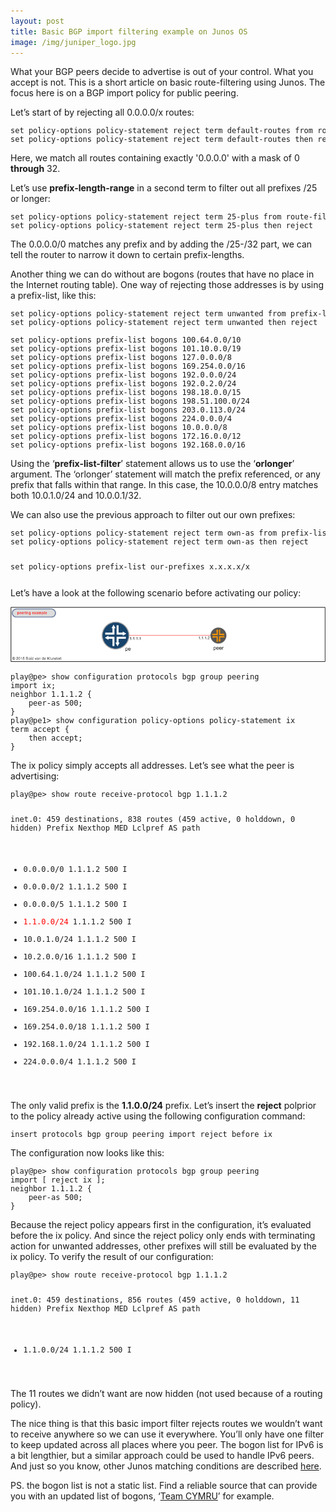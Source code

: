 ```yaml
---
layout: post
title: Basic BGP import filtering example on Junos OS
image: /img/juniper_logo.jpg
---
```


<p>
	What your BGP peers decide to advertise is out of your control. What you accept is not. 
	This is a short article on basic route-filtering using Junos. The focus here is on a BGP import policy for public peering.
</p>
<p>
	Let’s start of by rejecting all 0.0.0.0/x routes:
</p>

<pre style="font-size:12px">
set policy-options policy-statement reject term default-routes from route-filter 0.0.0.0/0 through 0.0.0.0/32
set policy-options policy-statement reject term default-routes then reject
</pre>
<p>
Here, we match all routes containing exactly '0.0.0.0' with a mask of 0 <b>through</b> 32.
</p>
<p>
 Let’s use <b>prefix-length-range</b> in a second term to filter out all prefixes /25 or longer:
</p>

<pre style="font-size:12px">
set policy-options policy-statement reject term 25-plus from route-filter 0.0.0.0/0 prefix-length-range /25-/32
set policy-options policy-statement reject term 25-plus then reject
</pre>
                
<p>
The 0.0.0.0/0 matches any prefix and by adding the /25-/32 part, we can tell the router to narrow it down to certain prefix-lengths.
</p>
<p>
Another thing we can do without are bogons (routes that have no place in the Internet routing table). 
One way of rejecting those addresses is by using a prefix-list, like this:
</p>
             
<pre style="font-size:12px">
set policy-options policy-statement reject term unwanted from prefix-list-filter bogons orlonger
set policy-options policy-statement reject term unwanted then reject

set policy-options prefix-list bogons 100.64.0.0/10
set policy-options prefix-list bogons 101.10.0.0/19
set policy-options prefix-list bogons 127.0.0.0/8
set policy-options prefix-list bogons 169.254.0.0/16
set policy-options prefix-list bogons 192.0.0.0/24
set policy-options prefix-list bogons 192.0.2.0/24
set policy-options prefix-list bogons 198.18.0.0/15
set policy-options prefix-list bogons 198.51.100.0/24
set policy-options prefix-list bogons 203.0.113.0/24
set policy-options prefix-list bogons 224.0.0.0/4
set policy-options prefix-list bogons 10.0.0.0/8
set policy-options prefix-list bogons 172.16.0.0/12
set policy-options prefix-list bogons 192.168.0.0/16
</pre>
<p>
Using the ‘<b>prefix-list-filter</b>’ statement allows us to use the ‘<b>orlonger</b>’ argument.
The ‘orlonger’ statement will match the prefix referenced, or any prefix that falls within that range.
In this case, the 10.0.0.0/8 entry matches both 10.0.1.0/24 and 10.0.0.1/32.
</p>
<p>
We can also use the previous approach to filter out our own prefixes:
</p>                
<pre style="font-size:12px">
set policy-options policy-statement reject term own-as from prefix-list-filter our-prefixes orlonger
set policy-options policy-statement reject term own-as then reject

set policy-options prefix-list our-prefixes x.x.x.x/x
</pre>

<p>
Let’s have a look at the following scenario before activating our policy:
</p>

![BGP example filter](/img/bgp_example_filter.png "BGP example filter") 

<pre style="font-size:12px">
play@pe> show configuration protocols bgp group peering
import ix;
neighbor 1.1.1.2 {
    peer-as 500;
}
play@pe1> show configuration policy-options policy-statement ix
term accept {
    then accept;
}
</pre>
<p>
The ix policy simply accepts all addresses. Let’s see what the peer is advertising:
</p>                
<pre style="font-size:12px">
play@pe> show route receive-protocol bgp 1.1.1.2

inet.0: 459 destinations, 838 routes (459 active, 0 holddown, 0 hidden)
  Prefix                  Nexthop              MED     Lclpref    AS path
* 0.0.0.0/0               1.1.1.2                                 500 I
* 0.0.0.0/2               1.1.1.2                                 500 I
* 0.0.0.0/5               1.1.1.2                                 500 I
* <font color='red'>1.1.0.0/24</font>              1.1.1.2                                 500 I
* 10.0.1.0/24             1.1.1.2                                 500 I
* 10.2.0.0/16             1.1.1.2                                 500 I
* 100.64.1.0/24           1.1.1.2                                 500 I
* 101.10.1.0/24           1.1.1.2                                 500 I
* 169.254.0.0/16          1.1.1.2                                 500 I
* 169.254.0.0/18          1.1.1.2                                 500 I
* 192.168.1.0/24          1.1.1.2                                 500 I
* 224.0.0.0/4             1.1.1.2                                 500 I
</pre>
<p>
The only valid prefix is the <b>1.1.0.0/24</b> prefix. Let’s insert the <b>reject</b> polprior to the policy already active using the following configuration command:
</p>                
<pre style="font-size:12px">
insert protocols bgp group peering import reject before ix
</pre>                            
<p>
The configuration now looks like this:
</p>
<pre style="font-size:12px">
play@pe> show configuration protocols bgp group peering
import [ reject ix ];
neighbor 1.1.1.2 {
    peer-as 500;
}
</pre>
                
<p>
Because the reject policy appears first in the configuration, it’s evaluated before the ix policy. 
And since the reject policy only ends with terminating action for unwanted addresses, other prefixes will still be evaluated by the ix policy. 
To verify the result of our configuration:
</p>
<pre style="font-size:12px">
play@pe> show route receive-protocol bgp 1.1.1.2

inet.0: 459 destinations, 856 routes (459 active, 0 holddown, 11 hidden)
  Prefix                  Nexthop              MED     Lclpref    AS path
* 1.1.0.0/24              1.1.1.2                                 500 I
</pre>                
                
<p>
The 11 routes we didn’t want are now hidden (not used because of a routing policy).
</p>
                
<p>
The nice thing is that this basic import filter rejects routes we wouldn’t want to receive anywhere so we can use it everywhere.
You’ll only have one filter to keep updated across all places where you peer.
The bogon list for IPv6 is a bit lengthier, but a similar approach could be used to handle IPv6 peers.                       
And just so you know, other Junos matching conditions are described <a href="http://www.juniper.net/techpubs/en_US/junos12.3/topics/usage-guidelines/policy-configuring-route-lists-for-use-in-routing-policy-match-conditions.html" target="_blank">here</a>.                    
</p>                

<p>
PS.
the bogon list is not a static list. 
Find a reliable source that can provide you with an updated list of bogons, ‘<a href="http://www.team-cymru.org/bogon-reference.html" target="_blank">Team CYMRU</a>’ for example. 
</p>                

     


